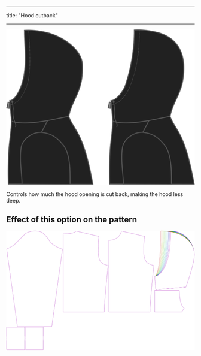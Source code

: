 - - -
title: "Hood cutback"
- - -

![Hood cutback](./hoodcutback.svg)

Controls how much the hood opening is cut back, making the hood less deep.

## Effect of this option on the pattern

![This image shows the effect of this option by superimposing several variants that have a different value for this option](huey_hoodcutback_sample.svg "Effect of this option on the pattern")
